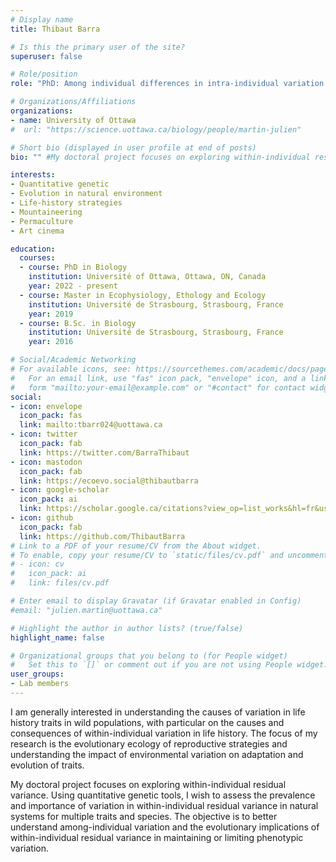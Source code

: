 ```yaml
---
# Display name
title: Thibaut Barra

# Is this the primary user of the site?
superuser: false

# Role/position
role: "PhD: Among individual differences in intra-individual variation in the wild, its importance and evolutionary consequences"

# Organizations/Affiliations
organizations:
- name: University of Ottawa
#  url: "https://science.uottawa.ca/biology/people/martin-julien"

# Short bio (displayed in user profile at end of posts)
bio: "" #My doctoral project focuses on exploring within-individual residual variance. Using quantitative genetic tools, I wish to assess the prevalence and importance of variation in within-individual residual variance in natural systems for multiple traits and species. The objective is to better understand among-individual variation and the evolutionary implications of within-individual residual variance in maintaining or limiting phenotypic variation.

interests:
- Quantitative genetic
- Evolution in natural environment
- Life-history strategies
- Mountaineering
- Permaculture
- Art cinema

education:
  courses:
  - course: PhD in Biology
    institution: Université of Ottawa, Ottawa, ON, Canada
    year: 2022 - present
  - course: Master in Ecophysiology, Ethology and Ecology
    institution: Université de Strasbourg, Strasbourg, France
    year: 2019
  - course: B.Sc. in Biology
    institution: Université de Strasbourg, Strasbourg, France
    year: 2016

# Social/Academic Networking
# For available icons, see: https://sourcethemes.com/academic/docs/page-builder/#icons
#   For an email link, use "fas" icon pack, "envelope" icon, and a link in the
#   form "mailto:your-email@example.com" or "#contact" for contact widget.
social:
- icon: envelope
  icon_pack: fas
  link: mailto:tbarr024@uottawa.ca
- icon: twitter
  icon_pack: fab
  link: https://twitter.com/BarraThibaut
- icon: mastodon
  icon_pack: fab
  link: https://ecoevo.social@thibautbarra
- icon: google-scholar
  icon_pack: ai
  link: https://scholar.google.ca/citations?view_op=list_works&hl=fr&user=iFU2WXAAAAAJ
- icon: github
  icon_pack: fab
  link: https://github.com/ThibautBarra
# Link to a PDF of your resume/CV from the About widget.
# To enable, copy your resume/CV to `static/files/cv.pdf` and uncomment the lines below.
# - icon: cv
#   icon_pack: ai
#   link: files/cv.pdf

# Enter email to display Gravatar (if Gravatar enabled in Config)
#email: "julien.martin@uottawa.ca"

# Highlight the author in author lists? (true/false)
highlight_name: false

# Organizational groups that you belong to (for People widget)
#   Set this to `[]` or comment out if you are not using People widget.
user_groups:
- Lab members
---
```


I am generally interested in understanding the causes of variation in life history traits in wild populations, with particular on the causes and consequences of within-individual variation in life history. The focus of my research is the evolutionary ecology of reproductive strategies and understanding the impact of environmental variation on adaptation and evolution of traits.

My doctoral project focuses on exploring within-individual residual variance. Using quantitative genetic tools, I wish to assess the prevalence and importance of variation in within-individual residual variance in natural systems for multiple traits and species. The objective is to better understand among-individual variation and the evolutionary implications of within-individual residual variance in maintaining or limiting phenotypic variation.
